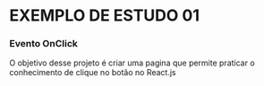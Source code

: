 # EXEMPLO DE ESTUDO 01

### Evento OnClick


O objetivo desse projeto é criar uma pagina que permite praticar o conhecimento de clique no botão no React.js
